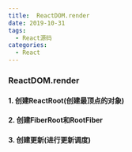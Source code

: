 ```yaml
---
title:  ReactDOM.render
date: 2019-10-31
tags:
  - React源码
categories:
  - React
---
```


### ReactDOM.render

#### 1. 创建ReactRoot(创建最顶点的对象)


#### 2. 创建FiberRoot和RootFiber


#### 3. 创建更新(进行更新调度)